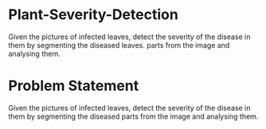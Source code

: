 # Plant-Severity-Detection

Given the pictures of infected leaves, detect the severity of the disease in them by segmenting the diseased leaves.
parts from the image and analysing them.

# Problem Statement

Given the pictures of infected leaves, detect the severity of the disease in them by segmenting the diseased parts from the image and analysing them.

